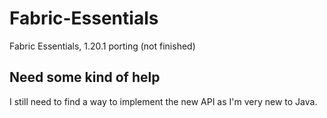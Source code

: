 # Fabric-Essentials
Fabric Essentials, 1.20.1 porting (not finished)

## Need some kind of help
I still need to find a way to implement the new API as I'm very new to Java.
